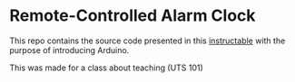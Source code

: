 <h1>
Remote-Controlled Alarm Clock
</h1>
This repo contains the source code presented in this <a href="https://www.instructables.com/Remote-Controlled-Stopwatch-the-Beginning-of-a-Mag/">instructable</a> with the purpose of introducing Arduino. 
<p>
This was made for a class about teaching (UTS 101) 